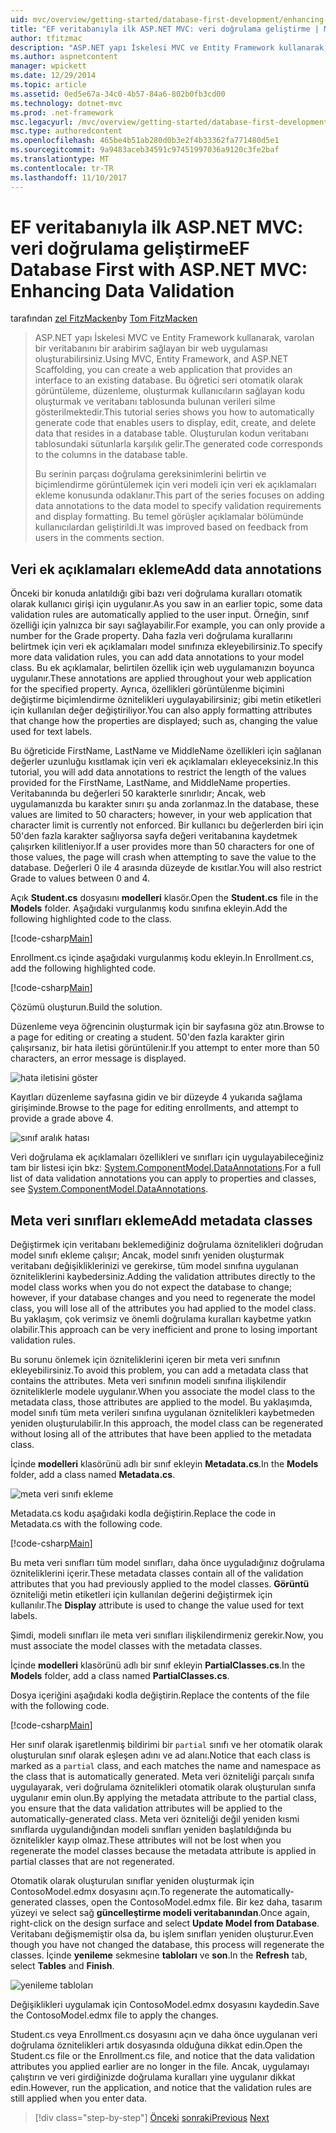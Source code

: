 ```yaml
---
uid: mvc/overview/getting-started/database-first-development/enhancing-data-validation
title: "EF veritabanıyla ilk ASP.NET MVC: veri doğrulama geliştirme | Microsoft Docs"
author: tfitzmac
description: "ASP.NET yapı İskelesi MVC ve Entity Framework kullanarak, varolan bir veritabanını bir arabirim sağlayan bir web uygulaması oluşturabilirsiniz. Bu öğretici seri..."
ms.author: aspnetcontent
manager: wpickett
ms.date: 12/29/2014
ms.topic: article
ms.assetid: 0ed5e67a-34c0-4b57-84a6-802b0fb3cd00
ms.technology: dotnet-mvc
ms.prod: .net-framework
msc.legacyurl: /mvc/overview/getting-started/database-first-development/enhancing-data-validation
msc.type: authoredcontent
ms.openlocfilehash: 465be4b51ab280d0b3e2f4b33362fa771480d5e1
ms.sourcegitcommit: 9a9483aceb34591c97451997036a9120c3fe2baf
ms.translationtype: MT
ms.contentlocale: tr-TR
ms.lasthandoff: 11/10/2017
---
```

<a name="ef-database-first-with-aspnet-mvc-enhancing-data-validation"></a><span data-ttu-id="14a37-104">EF veritabanıyla ilk ASP.NET MVC: veri doğrulama geliştirme</span><span class="sxs-lookup"><span data-stu-id="14a37-104">EF Database First with ASP.NET MVC: Enhancing Data Validation</span></span>
====================
<span data-ttu-id="14a37-105">tarafından [zel FitzMacken](https://github.com/tfitzmac)</span><span class="sxs-lookup"><span data-stu-id="14a37-105">by [Tom FitzMacken](https://github.com/tfitzmac)</span></span>

> <span data-ttu-id="14a37-106">ASP.NET yapı İskelesi MVC ve Entity Framework kullanarak, varolan bir veritabanını bir arabirim sağlayan bir web uygulaması oluşturabilirsiniz.</span><span class="sxs-lookup"><span data-stu-id="14a37-106">Using MVC, Entity Framework, and ASP.NET Scaffolding, you can create a web application that provides an interface to an existing database.</span></span> <span data-ttu-id="14a37-107">Bu öğretici seri otomatik olarak görüntüleme, düzenleme, oluşturmak kullanıcıların sağlayan kodu oluşturmak ve veritabanı tablosunda bulunan verileri silme gösterilmektedir.</span><span class="sxs-lookup"><span data-stu-id="14a37-107">This tutorial series shows you how to automatically generate code that enables users to display, edit, create, and delete data that resides in a database table.</span></span> <span data-ttu-id="14a37-108">Oluşturulan kodun veritabanı tablosundaki sütunlarla karşılık gelir.</span><span class="sxs-lookup"><span data-stu-id="14a37-108">The generated code corresponds to the columns in the database table.</span></span>
> 
> <span data-ttu-id="14a37-109">Bu serinin parçası doğrulama gereksinimlerini belirtin ve biçimlendirme görüntülemek için veri modeli için veri ek açıklamaları ekleme konusunda odaklanır.</span><span class="sxs-lookup"><span data-stu-id="14a37-109">This part of the series focuses on adding data annotations to the data model to specify validation requirements and display formatting.</span></span> <span data-ttu-id="14a37-110">Bu temel görüşler açıklamalar bölümünde kullanıcılardan geliştirildi.</span><span class="sxs-lookup"><span data-stu-id="14a37-110">It was improved based on feedback from users in the comments section.</span></span>


## <a name="add-data-annotations"></a><span data-ttu-id="14a37-111">Veri ek açıklamaları ekleme</span><span class="sxs-lookup"><span data-stu-id="14a37-111">Add data annotations</span></span>

<span data-ttu-id="14a37-112">Önceki bir konuda anlatıldığı gibi bazı veri doğrulama kuralları otomatik olarak kullanıcı girişi için uygulanır.</span><span class="sxs-lookup"><span data-stu-id="14a37-112">As you saw in an earlier topic, some data validation rules are automatically applied to the user input.</span></span> <span data-ttu-id="14a37-113">Örneğin, sınıf özelliği için yalnızca bir sayı sağlayabilir.</span><span class="sxs-lookup"><span data-stu-id="14a37-113">For example, you can only provide a number for the Grade property.</span></span> <span data-ttu-id="14a37-114">Daha fazla veri doğrulama kurallarını belirtmek için veri ek açıklamaları model sınıfınıza ekleyebilirsiniz.</span><span class="sxs-lookup"><span data-stu-id="14a37-114">To specify more data validation rules, you can add data annotations to your model class.</span></span> <span data-ttu-id="14a37-115">Bu ek açıklamalar, belirtilen özellik için web uygulamanızın boyunca uygulanır.</span><span class="sxs-lookup"><span data-stu-id="14a37-115">These annotations are applied throughout your web application for the specified property.</span></span> <span data-ttu-id="14a37-116">Ayrıca, özellikleri görüntülenme biçimini değiştirme biçimlendirme öznitelikleri uygulayabilirsiniz; gibi metin etiketleri için kullanılan değer değiştiriliyor.</span><span class="sxs-lookup"><span data-stu-id="14a37-116">You can also apply formatting attributes that change how the properties are displayed; such as, changing the value used for text labels.</span></span>

<span data-ttu-id="14a37-117">Bu öğreticide FirstName, LastName ve MiddleName özellikleri için sağlanan değerler uzunluğu kısıtlamak için veri ek açıklamaları ekleyeceksiniz.</span><span class="sxs-lookup"><span data-stu-id="14a37-117">In this tutorial, you will add data annotations to restrict the length of the values provided for the FirstName, LastName, and MiddleName properties.</span></span> <span data-ttu-id="14a37-118">Veritabanında bu değerleri 50 karakterle sınırlıdır; Ancak, web uygulamanızda bu karakter sınırı şu anda zorlanmaz.</span><span class="sxs-lookup"><span data-stu-id="14a37-118">In the database, these values are limited to 50 characters; however, in your web application that character limit is currently not enforced.</span></span> <span data-ttu-id="14a37-119">Bir kullanıcı bu değerlerden biri için 50'den fazla karakter sağlıyorsa sayfa değeri veritabanına kaydetmek çalışırken kilitleniyor.</span><span class="sxs-lookup"><span data-stu-id="14a37-119">If a user provides more than 50 characters for one of those values, the page will crash when attempting to save the value to the database.</span></span> <span data-ttu-id="14a37-120">Değerleri 0 ile 4 arasında düzeyde de kısıtlar.</span><span class="sxs-lookup"><span data-stu-id="14a37-120">You will also restrict Grade to values between 0 and 4.</span></span>

<span data-ttu-id="14a37-121">Açık **Student.cs** dosyasını **modelleri** klasör.</span><span class="sxs-lookup"><span data-stu-id="14a37-121">Open the **Student.cs** file in the **Models** folder.</span></span> <span data-ttu-id="14a37-122">Aşağıdaki vurgulanmış kodu sınıfına ekleyin.</span><span class="sxs-lookup"><span data-stu-id="14a37-122">Add the following highlighted code to the class.</span></span>

[!code-csharp[Main](enhancing-data-validation/samples/sample1.cs?highlight=5,15,17,20)]

<span data-ttu-id="14a37-123">Enrollment.cs içinde aşağıdaki vurgulanmış kodu ekleyin.</span><span class="sxs-lookup"><span data-stu-id="14a37-123">In Enrollment.cs, add the following highlighted code.</span></span>

[!code-csharp[Main](enhancing-data-validation/samples/sample2.cs?highlight=5,10)]

<span data-ttu-id="14a37-124">Çözümü oluşturun.</span><span class="sxs-lookup"><span data-stu-id="14a37-124">Build the solution.</span></span>

<span data-ttu-id="14a37-125">Düzenleme veya öğrencinin oluşturmak için bir sayfasına göz atın.</span><span class="sxs-lookup"><span data-stu-id="14a37-125">Browse to a page for editing or creating a student.</span></span> <span data-ttu-id="14a37-126">50'den fazla karakter girin çalışırsanız, bir hata iletisi görüntülenir.</span><span class="sxs-lookup"><span data-stu-id="14a37-126">If you attempt to enter more than 50 characters, an error message is displayed.</span></span>

![hata iletisini göster](enhancing-data-validation/_static/image1.png)

<span data-ttu-id="14a37-128">Kayıtları düzenleme sayfasına gidin ve bir düzeyde 4 yukarıda sağlama girişiminde.</span><span class="sxs-lookup"><span data-stu-id="14a37-128">Browse to the page for editing enrollments, and attempt to provide a grade above 4.</span></span>

![sınıf aralık hatası](enhancing-data-validation/_static/image2.png)

<span data-ttu-id="14a37-130">Veri doğrulama ek açıklamaları özellikleri ve sınıfları için uygulayabileceğiniz tam bir listesi için bkz: [System.ComponentModel.DataAnnotations](https://msdn.microsoft.com/en-us/library/system.componentmodel.dataannotations.aspx).</span><span class="sxs-lookup"><span data-stu-id="14a37-130">For a full list of data validation annotations you can apply to properties and classes, see [System.ComponentModel.DataAnnotations](https://msdn.microsoft.com/en-us/library/system.componentmodel.dataannotations.aspx).</span></span>

## <a name="add-metadata-classes"></a><span data-ttu-id="14a37-131">Meta veri sınıfları ekleme</span><span class="sxs-lookup"><span data-stu-id="14a37-131">Add metadata classes</span></span>

<span data-ttu-id="14a37-132">Değiştirmek için veritabanı beklemediğiniz doğrulama öznitelikleri doğrudan model sınıfı ekleme çalışır; Ancak, model sınıfı yeniden oluşturmak veritabanı değişikliklerinizi ve gerekirse, tüm model sınıfına uygulanan özniteliklerini kaybedersiniz.</span><span class="sxs-lookup"><span data-stu-id="14a37-132">Adding the validation attributes directly to the model class works when you do not expect the database to change; however, if your database changes and you need to regenerate the model class, you will lose all of the attributes you had applied to the model class.</span></span> <span data-ttu-id="14a37-133">Bu yaklaşım, çok verimsiz ve önemli doğrulama kuralları kaybetme yatkın olabilir.</span><span class="sxs-lookup"><span data-stu-id="14a37-133">This approach can be very inefficient and prone to losing important validation rules.</span></span>

<span data-ttu-id="14a37-134">Bu sorunu önlemek için özniteliklerini içeren bir meta veri sınıfının ekleyebilirsiniz.</span><span class="sxs-lookup"><span data-stu-id="14a37-134">To avoid this problem, you can add a metadata class that contains the attributes.</span></span> <span data-ttu-id="14a37-135">Meta veri sınıfının modeli sınıfına ilişkilendir özniteliklerle modele uygulanır.</span><span class="sxs-lookup"><span data-stu-id="14a37-135">When you associate the model class to the metadata class, those attributes are applied to the model.</span></span> <span data-ttu-id="14a37-136">Bu yaklaşımda, model sınıfı tüm meta verileri sınıfına uygulanan öznitelikleri kaybetmeden yeniden oluşturulabilir.</span><span class="sxs-lookup"><span data-stu-id="14a37-136">In this approach, the model class can be regenerated without losing all of the attributes that have been applied to the metadata class.</span></span>

<span data-ttu-id="14a37-137">İçinde **modelleri** klasörünü adlı bir sınıf ekleyin **Metadata.cs**.</span><span class="sxs-lookup"><span data-stu-id="14a37-137">In the **Models** folder, add a class named **Metadata.cs**.</span></span>

![meta veri sınıfı ekleme](enhancing-data-validation/_static/image3.png)

<span data-ttu-id="14a37-139">Metadata.cs kodu aşağıdaki kodla değiştirin.</span><span class="sxs-lookup"><span data-stu-id="14a37-139">Replace the code in Metadata.cs with the following code.</span></span>

[!code-csharp[Main](enhancing-data-validation/samples/sample3.cs)]

<span data-ttu-id="14a37-140">Bu meta veri sınıfları tüm model sınıfları, daha önce uyguladığınız doğrulama özniteliklerini içerir.</span><span class="sxs-lookup"><span data-stu-id="14a37-140">These metadata classes contain all of the validation attributes that you had previously applied to the model classes.</span></span> <span data-ttu-id="14a37-141">**Görüntü** özniteliği metin etiketleri için kullanılan değerini değiştirmek için kullanılır.</span><span class="sxs-lookup"><span data-stu-id="14a37-141">The **Display** attribute is used to change the value used for text labels.</span></span>

<span data-ttu-id="14a37-142">Şimdi, modeli sınıfları ile meta veri sınıfları ilişkilendirmeniz gerekir.</span><span class="sxs-lookup"><span data-stu-id="14a37-142">Now, you must associate the model classes with the metadata classes.</span></span>

<span data-ttu-id="14a37-143">İçinde **modelleri** klasörünü adlı bir sınıf ekleyin **PartialClasses.cs**.</span><span class="sxs-lookup"><span data-stu-id="14a37-143">In the **Models** folder, add a class named **PartialClasses.cs**.</span></span>

<span data-ttu-id="14a37-144">Dosya içeriğini aşağıdaki kodla değiştirin.</span><span class="sxs-lookup"><span data-stu-id="14a37-144">Replace the contents of the file with the following code.</span></span>

[!code-csharp[Main](enhancing-data-validation/samples/sample4.cs)]

<span data-ttu-id="14a37-145">Her sınıf olarak işaretlenmiş bildirimi bir `partial` sınıfı ve her otomatik olarak oluşturulan sınıf olarak eşleşen adını ve ad alanı.</span><span class="sxs-lookup"><span data-stu-id="14a37-145">Notice that each class is marked as a `partial` class, and each matches the name and namespace as the class that is automatically generated.</span></span> <span data-ttu-id="14a37-146">Meta veri özniteliği parçalı sınıfa uygulayarak, veri doğrulama öznitelikleri otomatik olarak oluşturulan sınıfa uygulanır emin olun.</span><span class="sxs-lookup"><span data-stu-id="14a37-146">By applying the metadata attribute to the partial class, you ensure that the data validation attributes will be applied to the automatically-generated class.</span></span> <span data-ttu-id="14a37-147">Meta veri özniteliği değil yeniden kısmi sınıflarda uygulandığından modeli sınıfları yeniden başlatıldığında bu öznitelikler kayıp olmaz.</span><span class="sxs-lookup"><span data-stu-id="14a37-147">These attributes will not be lost when you regenerate the model classes because the metadata attribute is applied in partial classes that are not regenerated.</span></span>

<span data-ttu-id="14a37-148">Otomatik olarak oluşturulan sınıflar yeniden oluşturmak için ContosoModel.edmx dosyasını açın.</span><span class="sxs-lookup"><span data-stu-id="14a37-148">To regenerate the automatically-generated classes, open the ContosoModel.edmx file.</span></span> <span data-ttu-id="14a37-149">Bir kez daha, tasarım yüzeyi ve select sağ **güncelleştirme modeli veritabanından**.</span><span class="sxs-lookup"><span data-stu-id="14a37-149">Once again, right-click on the design surface and select **Update Model from Database**.</span></span> <span data-ttu-id="14a37-150">Veritabanı değişmemiştir olsa da, bu işlem sınıfları yeniden oluşturur.</span><span class="sxs-lookup"><span data-stu-id="14a37-150">Even though you have not changed the database, this process will regenerate the classes.</span></span> <span data-ttu-id="14a37-151">İçinde **yenileme** sekmesine **tabloları** ve **son**.</span><span class="sxs-lookup"><span data-stu-id="14a37-151">In the **Refresh** tab, select **Tables** and **Finish**.</span></span>

![yenileme tabloları](enhancing-data-validation/_static/image4.png)

<span data-ttu-id="14a37-153">Değişiklikleri uygulamak için ContosoModel.edmx dosyasını kaydedin.</span><span class="sxs-lookup"><span data-stu-id="14a37-153">Save the ContosoModel.edmx file to apply the changes.</span></span>

<span data-ttu-id="14a37-154">Student.cs veya Enrollment.cs dosyasını açın ve daha önce uygulanan veri doğrulama öznitelikleri artık dosyasında olduğuna dikkat edin.</span><span class="sxs-lookup"><span data-stu-id="14a37-154">Open the Student.cs file or the Enrollment.cs file, and notice that the data validation attributes you applied earlier are no longer in the file.</span></span> <span data-ttu-id="14a37-155">Ancak, uygulamayı çalıştırın ve veri girdiğinizde doğrulama kuralları yine uygulanır dikkat edin.</span><span class="sxs-lookup"><span data-stu-id="14a37-155">However, run the application, and notice that the validation rules are still applied when you enter data.</span></span>

>[!div class="step-by-step"]
<span data-ttu-id="14a37-156">[Önceki](customizing-a-view.md)
[sonraki](publish-to-azure.md)</span><span class="sxs-lookup"><span data-stu-id="14a37-156">[Previous](customizing-a-view.md)
[Next](publish-to-azure.md)</span></span>
